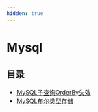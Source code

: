 ```yaml
---
hidden: true
---
```

# Mysql

## 目录
* [MySQL子查询OrderBy失效](./mysql-orderByInvalidation.md)
* [MySQL布尔类型存储](./mysql-boolean-data-storage.md)
